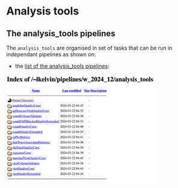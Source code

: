 # Analysis tools


## The analysis_tools pipelines


The ``analysis_tools`` are organised in set of tasks that can be run in independant pipelines as shown on:

- the [list of the analysis_tools pipelines](https://tigress-web.princeton.edu/~lkelvin/pipelines/w_2024_12/analysis_tools/):


<img src="./Figs/AnalysisToolsPipelines.png" width="400"> 




